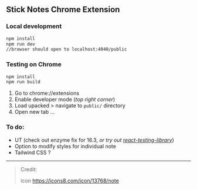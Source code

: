 ## Stick Notes Chrome Extension

### Local development
```bash
npm install
npm run dev
//browser should open to localhost:4040/public
```

### Testing on Chrome
```bash
npm install
npm run build
```
1. Go to chrome://extensions
1. Enable developer mode (_top right corner_)
1. Load upacked > navigate to `public/` directory
1. Open new tab ...

### To do:
- UT (check out enzyme fix for 16.3, _or try out [react-testing-library](https://github.com/kentcdodds/react-testing-library)_)
- Option to modify styles for individual note
- Tailwind CSS ?

-----
> Credit:
>
> icon https://icons8.com/icon/13768/note
